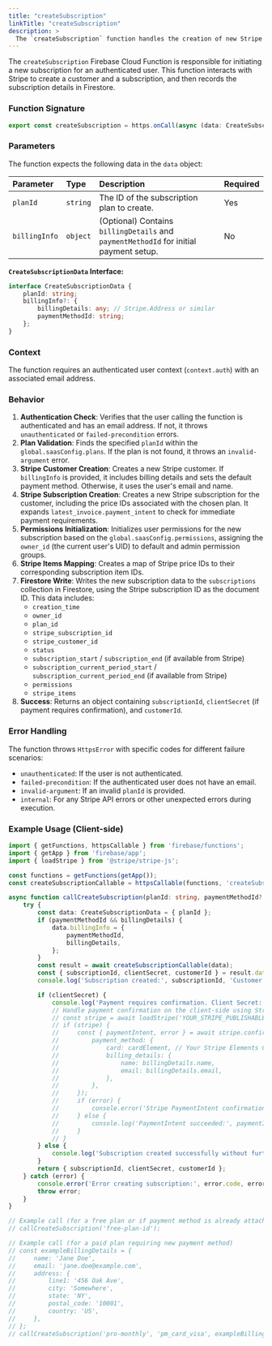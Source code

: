 ```yaml
---
title: "createSubscription"
linkTitle: "createSubscription"
description: >
  The `createSubscription` function handles the creation of new Stripe subscriptions.
---
```


The `createSubscription` Firebase Cloud Function is responsible for initiating a new subscription for an authenticated user. This function interacts with Stripe to create a customer and a subscription, and then records the subscription details in Firestore.

### Function Signature

```typescript
export const createSubscription = https.onCall(async (data: CreateSubscriptionData, context) => { ... });
```

### Parameters

The function expects the following data in the `data` object:

| Parameter      | Type     | Description                                                              | Required |
| :------------- | :------- | :----------------------------------------------------------------------- | :------- |
| `planId`         | `string` | The ID of the subscription plan to create.                               | Yes      |
| `billingInfo`    | `object` | (Optional) Contains `billingDetails` and `paymentMethodId` for initial payment setup. | No       |

**`CreateSubscriptionData` Interface:**

```typescript
interface CreateSubscriptionData {
    planId: string;
    billingInfo?: {
        billingDetails: any; // Stripe.Address or similar
        paymentMethodId: string;
    };
}
```

### Context

The function requires an authenticated user context (`context.auth`) with an associated email address.

### Behavior

1.  **Authentication Check**: Verifies that the user calling the function is authenticated and has an email address. If not, it throws `unauthenticated` or `failed-precondition` errors.
2.  **Plan Validation**: Finds the specified `planId` within the `global.saasConfig.plans`. If the plan is not found, it throws an `invalid-argument` error.
3.  **Stripe Customer Creation**: Creates a new Stripe customer. If `billingInfo` is provided, it includes billing details and sets the default payment method. Otherwise, it uses the user's email and name.
4.  **Stripe Subscription Creation**: Creates a new Stripe subscription for the customer, including the price IDs associated with the chosen plan. It expands `latest_invoice.payment_intent` to check for immediate payment requirements.
5.  **Permissions Initialization**: Initializes user permissions for the new subscription based on the `global.saasConfig.permissions`, assigning the `owner_id` (the current user's UID) to default and admin permission groups.
6.  **Stripe Items Mapping**: Creates a map of Stripe price IDs to their corresponding subscription item IDs.
7.  **Firestore Write**: Writes the new subscription data to the `subscriptions` collection in Firestore, using the Stripe subscription ID as the document ID. This data includes:
    *   `creation_time`
    *   `owner_id`
    *   `plan_id`
    *   `stripe_subscription_id`
    *   `stripe_customer_id`
    *   `status`
    *   `subscription_start` / `subscription_end` (if available from Stripe)
    *   `subscription_current_period_start` / `subscription_current_period_end` (if available from Stripe)
    *   `permissions`
    *   `stripe_items`
8.  **Success**: Returns an object containing `subscriptionId`, `clientSecret` (if payment requires confirmation), and `customerId`.

### Error Handling

The function throws `HttpsError` with specific codes for different failure scenarios:

*   `unauthenticated`: If the user is not authenticated.
*   `failed-precondition`: If the authenticated user does not have an email.
*   `invalid-argument`: If an invalid `planId` is provided.
*   `internal`: For any Stripe API errors or other unexpected errors during execution.

### Example Usage (Client-side)

```typescript
import { getFunctions, httpsCallable } from 'firebase/functions';
import { getApp } from 'firebase/app';
import { loadStripe } from '@stripe/stripe-js';

const functions = getFunctions(getApp());
const createSubscriptionCallable = httpsCallable(functions, 'createSubscription');

async function callCreateSubscription(planId: string, paymentMethodId?: string, billingDetails?: any) {
    try {
        const data: CreateSubscriptionData = { planId };
        if (paymentMethodId && billingDetails) {
            data.billingInfo = {
                paymentMethodId,
                billingDetails,
            };
        }
        const result = await createSubscriptionCallable(data);
        const { subscriptionId, clientSecret, customerId } = result.data as { subscriptionId: string, clientSecret: string | null, customerId: string };
        console.log('Subscription created:', subscriptionId, 'Customer ID:', customerId);

        if (clientSecret) {
            console.log('Payment requires confirmation. Client Secret:', clientSecret);
            // Handle payment confirmation on the client-side using Stripe.js
            // const stripe = await loadStripe('YOUR_STRIPE_PUBLISHABLE_KEY');
            // if (stripe) {
            //     const { paymentIntent, error } = await stripe.confirmCardPayment(clientSecret, {
            //         payment_method: {
            //             card: cardElement, // Your Stripe Elements Card Element
            //             billing_details: {
            //                 name: billingDetails.name,
            //                 email: billingDetails.email,
            //             },
            //         },
            //     });
            //     if (error) {
            //         console.error('Stripe PaymentIntent confirmation error:', error);
            //     } else {
            //         console.log('PaymentIntent succeeded:', paymentIntent);
            //     }
            // }
        } else {
            console.log('Subscription created successfully without further payment action.');
        }
        return { subscriptionId, clientSecret, customerId };
    } catch (error) {
        console.error('Error creating subscription:', error.code, error.message);
        throw error;
    }
}

// Example call (for a free plan or if payment method is already attached to customer)
// callCreateSubscription('free-plan-id');

// Example call (for a paid plan requiring new payment method)
// const exampleBillingDetails = {
//     name: 'Jane Doe',
//     email: 'jane.doe@example.com',
//     address: {
//         line1: '456 Oak Ave',
//         city: 'Somewhere',
//         state: 'NY',
//         postal_code: '10001',
//         country: 'US',
//     },
// };
// callCreateSubscription('pro-monthly', 'pm_card_visa', exampleBillingDetails);
